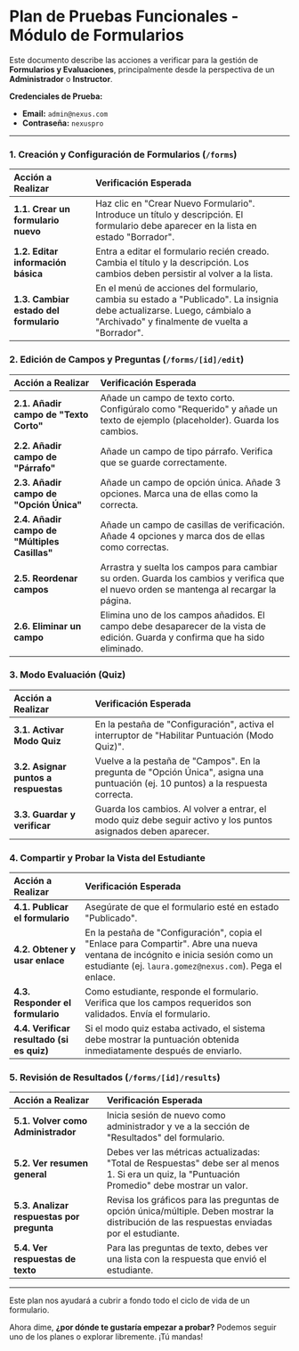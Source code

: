 # Plan de Pruebas Funcionales - Módulo de Formularios

Este documento describe las acciones a verificar para la gestión de **Formularios y Evaluaciones**, principalmente desde la perspectiva de un **Administrador** o **Instructor**.

**Credenciales de Prueba:**
*   **Email:** `admin@nexus.com`
*   **Contraseña:** `nexuspro`

---

### 1. Creación y Configuración de Formularios (`/forms`)

| Acción a Realizar | Verificación Esperada |
| :--- | :--- |
| **1.1. Crear un formulario nuevo** | Haz clic en "Crear Nuevo Formulario". Introduce un título y descripción. El formulario debe aparecer en la lista en estado "Borrador". |
| **1.2. Editar información básica** | Entra a editar el formulario recién creado. Cambia el título y la descripción. Los cambios deben persistir al volver a la lista. |
| **1.3. Cambiar estado del formulario** | En el menú de acciones del formulario, cambia su estado a "Publicado". La insignia debe actualizarse. Luego, cámbialo a "Archivado" y finalmente de vuelta a "Borrador". |

### 2. Edición de Campos y Preguntas (`/forms/[id]/edit`)

| Acción a Realizar | Verificación Esperada |
| :--- | :--- |
| **2.1. Añadir campo de "Texto Corto"** | Añade un campo de texto corto. Configúralo como "Requerido" y añade un texto de ejemplo (placeholder). Guarda los cambios. |
| **2.2. Añadir campo de "Párrafo"** | Añade un campo de tipo párrafo. Verifica que se guarde correctamente. |
| **2.3. Añadir campo de "Opción Única"** | Añade un campo de opción única. Añade 3 opciones. Marca una de ellas como la correcta. |
| **2.4. Añadir campo de "Múltiples Casillas"** | Añade un campo de casillas de verificación. Añade 4 opciones y marca dos de ellas como correctas. |
| **2.5. Reordenar campos** | Arrastra y suelta los campos para cambiar su orden. Guarda los cambios y verifica que el nuevo orden se mantenga al recargar la página. |
| **2.6. Eliminar un campo** | Elimina uno de los campos añadidos. El campo debe desaparecer de la vista de edición. Guarda y confirma que ha sido eliminado. |

### 3. Modo Evaluación (Quiz)

| Acción a Realizar | Verificación Esperada |
| :--- | :--- |
| **3.1. Activar Modo Quiz** | En la pestaña de "Configuración", activa el interruptor de "Habilitar Puntuación (Modo Quiz)". |
| **3.2. Asignar puntos a respuestas** | Vuelve a la pestaña de "Campos". En la pregunta de "Opción Única", asigna una puntuación (ej. 10 puntos) a la respuesta correcta. |
| **3.3. Guardar y verificar** | Guarda los cambios. Al volver a entrar, el modo quiz debe seguir activo y los puntos asignados deben aparecer. |

### 4. Compartir y Probar la Vista del Estudiante

| Acción a Realizar | Verificación Esperada |
| :--- | :--- |
| **4.1. Publicar el formulario** | Asegúrate de que el formulario esté en estado "Publicado". |
| **4.2. Obtener y usar enlace** | En la pestaña de "Configuración", copia el "Enlace para Compartir". Abre una nueva ventana de incógnito e inicia sesión como un estudiante (ej. `laura.gomez@nexus.com`). Pega el enlace. |
| **4.3. Responder el formulario** | Como estudiante, responde el formulario. Verifica que los campos requeridos son validados. Envía el formulario. |
| **4.4. Verificar resultado (si es quiz)** | Si el modo quiz estaba activado, el sistema debe mostrar la puntuación obtenida inmediatamente después de enviarlo. |

### 5. Revisión de Resultados (`/forms/[id]/results`)

| Acción a Realizar | Verificación Esperada |
| :--- | :--- |
| **5.1. Volver como Administrador** | Inicia sesión de nuevo como administrador y ve a la sección de "Resultados" del formulario. |
| **5.2. Ver resumen general** | Debes ver las métricas actualizadas: "Total de Respuestas" debe ser al menos 1. Si era un quiz, la "Puntuación Promedio" debe mostrar un valor. |
| **5.3. Analizar respuestas por pregunta** | Revisa los gráficos para las preguntas de opción única/múltiple. Deben mostrar la distribución de las respuestas enviadas por el estudiante. |
| **5.4. Ver respuestas de texto** | Para las preguntas de texto, debes ver una lista con la respuesta que envió el estudiante. |

---
Este plan nos ayudará a cubrir a fondo todo el ciclo de vida de un formulario.

Ahora dime, **¿por dónde te gustaría empezar a probar?** Podemos seguir uno de los planes o explorar libremente. ¡Tú mandas!